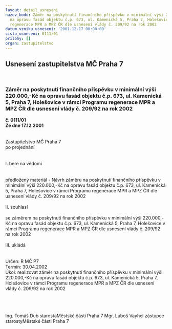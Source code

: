 ```yaml
---
layout: detail_usneseni
nazev_bodu: Záměr na poskytnutí finančního příspěvku v minimální výši 220.000,-Kč
  na opravu fasád objektu č.p. 673, ul. Kamenická 5, Praha 7, Holešovice v rámci Programu
  regenerace MPR a MPZ ČR dle usnesení vlády č. 209/92 na rok 2002
datum_vzniku_usneseni: '2001-12-17 00:00:00'
cislo_usneseni: 0111/01
prilohy: []
organ: zastupitelstvo
---
```

<div id="ucUsn_pList" class="usn">
	<span><h2>Usnesení zastupitelstva MČ Praha 7 </h2>
<br></span><div class="standBody">
<span><h3>Záměr na poskytnutí finančního příspěvku v minimální výši 220.000,-Kč na opravu fasád objektu č.p. 673, ul. Kamenická 5, Praha 7, Holešovice v rámci Programu regenerace MPR a MPZ ČR dle usnesení vlády č. 209/92 na rok 2002</h3></span><div class="center">
		<strong>č. 0111/01</strong><br>
	</div>
<div class="center">
		<strong>Ze dne 17.12.2001</strong><br><br>
	</div>
<br>Zastupitelstvo MČ Praha 7<br>po projednání<br><br><br>I.	bere na vědomí<br><br> <br>předložený materiál - Návrh záměru na poskytnutí finančního příspěvku v minimální výši 220.000,-Kč na opravu fasád objektu č.p. 673, ul. Kamenická 5, Praha 7, Holešovice v rámci Programu regenerace MPR a MPZ ČR dle usnesení vlády č. 209/92 na rok 2002<br><br>II.	souhlasí <br><br>se záměrem na poskytnutí finančního příspěvku v minimální výši 220.000,-Kč na opravu fasád objektu č.p. 673, ul. Kamenická 5, Praha 7, Holešovice v rámci Programu regenerace MPR a MPZ ČR dle usnesení vlády č. 209/92 na rok 2002<br><br>III.	ukládá <br><br> <br>Určen:	R MČ P7<br>Termín: 30.04.2002<br>Úkol:	realizovat záměr na poskytnutí finančního příspěvku v minimální výši 220.000,-Kč na opravu fasád objektu č.p. 673, ul. Kamenická 5, Praha 7, Holešovice v rámci Programu regenerace MPR a MPZ ČR dle usnesení vlády č. 209/92 na rok 2002 <br> <br><br> <br>	<br>Ing. Tomáš Dub starostaMěstské části Praha 7	Mgr. Luboš Vayhel zástupce starostyMěstské části Praha 7<br>	<br><br>
</div>
</div>